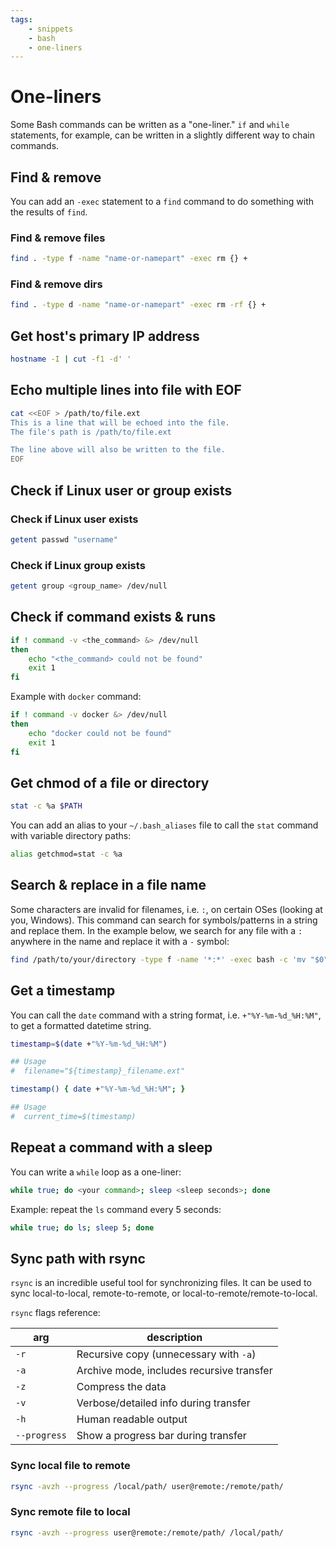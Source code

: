 ```yaml
---
tags:
    - snippets
    - bash
    - one-liners
---
```


# One-liners

Some Bash commands can be written as a "one-liner." `if` and `while` statements, for example, can be written in a slightly different way to chain commands.

## Find & remove

You can add an `-exec` statement to a `find` command to do something with the results of `find`.

### Find & remove files

```bash title="Find & remove files" linenums="1"
find . -type f -name "name-or-namepart" -exec rm {} +
```

### Find & remove dirs

```bash title="Find & remove dirs" linenums="1"
find . -type d -name "name-or-namepart" -exec rm -rf {} +
```

## Get host's primary IP address

```bash title="Get host primary IP" linenums="1"
hostname -I | cut -f1 -d' '
```

## Echo multiple lines into file with EOF

```bash title="Echo lines into file" linenums="1"
cat <<EOF > /path/to/file.ext
This is a line that will be echoed into the file.
The file's path is /path/to/file.ext

The line above will also be written to the file.
EOF
```

## Check if Linux user or group exists

### Check if Linux user exists

```bash title="Check if Linux user exists" linenums="1"
getent passwd "username"
```

### Check if Linux group exists

```bash title="Check if Linux group exists" linenums="1"
getent group <group_name> /dev/null
```

## Check if command exists & runs

```bash title="Check if Bash command exists" linenums="1"
if ! command -v <the_command> &> /dev/null
then
    echo "<the_command> could not be found"
    exit 1
fi
```

Example with `docker` command:

```bash title="Check if Docker command exists" linenums="1"
if ! command -v docker &> /dev/null
then
    echo "docker could not be found"
    exit 1
fi
```

## Get chmod of a file or directory

```bash title="Get chmod" linenums="1"
stat -c %a $PATH
```

You can add an alias to your `~/.bash_aliases` file to call the `stat` command with variable directory paths:

```bash title="~/.bash_aliases" linenums="1"
alias getchmod=stat -c %a
```

## Search & replace in a file name

Some characters are invalid for filenames, i.e. `:`, on certain OSes (looking at you, Windows). This command can search for symbols/patterns in a string and replace them. In the example below, we search for any file with a `:` anywhere in the name and replace it with a `-` symbol:

```bash title="Search & replace character(s) in string" linenums="1"
find /path/to/your/directory -type f -name '*:*' -exec bash -c 'mv "$0" "${0//:/-}"' {} \;
```

## Get a timestamp

You can call the `date` command with a string format, i.e. `+"%Y-%m-%d_%H:%M"`, to get a formatted datetime string.

```bash title="Get timestamp and assign to a variable" linenums="1"
timestamp=$(date +"%Y-%m-%d_%H:%M")

## Usage
#  filename="${timestamp}_filename.ext"
```

```bash title="Timestamp function for Bash scripts" linenums="1"
timestamp() { date +"%Y-%m-%d_%H:%M"; }

## Usage
#  current_time=$(timestamp)
```

## Repeat a command with a sleep

You can write a `while` loop as a one-liner:

```bash title="Repeat a command with a sleep" linenums="1"
while true; do <your command>; sleep <sleep seconds>; done
```

Example: repeat the `ls` command every 5 seconds:

```bash title="Run ls command every 5 seconds" linenums="1"
while true; do ls; sleep 5; done
```

## Sync path with rsync

`rsync` is an incredible useful tool for synchronizing files. It can be used to sync local-to-local, remote-to-remote, or local-to-remote/remote-to-local.

`rsync` flags reference:

| arg          | description                               |
| ------------ | ----------------------------------------- |
| `-r`         | Recursive copy (unnecessary with `-a`)    |
| `-a`         | Archive mode, includes recursive transfer |
| `-z`         | Compress the data                         |
| `-v`         | Verbose/detailed info during transfer     |
| `-h`         | Human readable output                     |
| `--progress` | Show a progress bar during transfer       |

### Sync local file to remote

```bash title="rsync local-to-remote" linenums="1"
rsync -avzh --progress /local/path/ user@remote:/remote/path/
```

### Sync remote file to local

```bash title="rsync remote-to-local" linenums="1"
rsync -avzh --progress user@remote:/remote/path/ /local/path/
```
